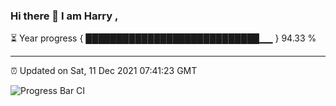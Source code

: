 ### Hi there 👋 I am Harry , 

⏳ Year progress { ████████████████████████████▁▁ } 94.33 %

---

⏰ Updated on Sat, 11 Dec 2021 07:41:23 GMT

![Progress Bar CI](https://github.com/duykhang68/duykhang68/workflows/Progress%20Bar%20CI/badge.svg)
